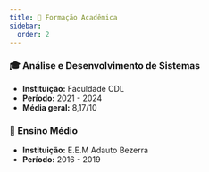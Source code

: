 ```yaml
---
title: 🏫 Formação Acadêmica
sidebar:
  order: 2
---
```


### 🎓 Análise e Desenvolvimento de Sistemas

- **Instituição:** Faculdade CDL
- **Período:** 2021 - 2024
- **Média geral:** 8,17/10

### 🎒 Ensino Médio

- **Instituição:** E.E.M Adauto Bezerra
- **Período:** 2016 - 2019
